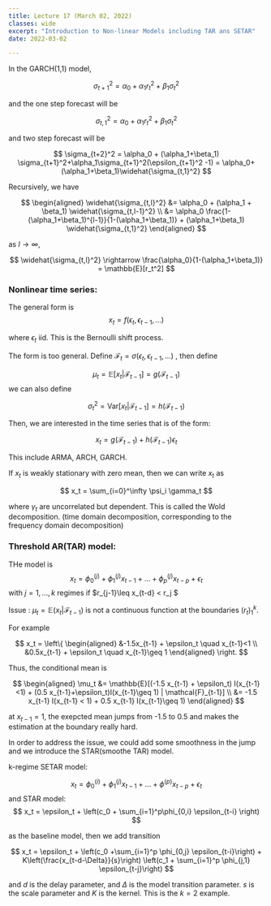 ```yaml
---
title: Lecture 17 (March 02, 2022)
classes: wide
excerpt: "Introduction to Non-linear Models including TAR ans SETAR"
date: 2022-03-02

---
```


In the GARCH(1,1) model, 

$$
\sigma_{t+1}^2 = \alpha_0 + \alpha_1 r_t^2 + \beta_1\sigma_{t}^2
$$

and the one step forecast will be 

$$
\sigma_{t,1}^2 = \alpha_0 + \alpha_1r_t^2 + \beta_1\sigma_t^2
$$

and two step forecast will be 

$$
\sigma_{t+2}^2 = \alpha_0 + (\alpha_1+\beta_1) \sigma_{t+1}^2+\alpha_1\sigma_{t+1}^2(\epsilon_{t+1}^2 -1) = \alpha_0+ (\alpha_1+\beta_1)\widehat{\sigma_{t,1}^2}
$$

Recursively, we have 

$$
\begin{aligned}
\widehat{\sigma_{t,l}^2} &= \alpha_0 + (\alpha_1 + \beta_1) \widehat{\sigma_{t,l-1}^2} \\
&= \alpha_0 \frac{1-(\alpha_1+\beta_1)^{l-1}}{1-(\alpha_1+\beta_1)} + (\alpha_1+\beta_1) \widehat{\sigma_{t,1}^2}
\end{aligned}
$$

as $l\rightarrow \infty$, 

$$
\widehat{\sigma_{t,l}^2} \rightarrow \frac{\alpha_0}{1-(\alpha_1+\beta_1)} = \mathbb{E}[r_t^2]
$$

### Nonlinear time series:

The general form is 
$$
x_t = f(\epsilon_t, \epsilon_{t-1},\dots)
$$

where $\epsilon_t$ iid. This is the Bernoulli shift process. 

The form is too general. Define $\mathcal{F}_t = \sigma(\epsilon_t, \epsilon_{t-1},\dots)$ , then define 

$$
\mu_t = \mathbb{E}[x_t|\mathcal{F}_{t-1}] = g(\mathcal{F}_{t-1})
$$
we can also define 

$$
\sigma_t^2 = \text{Var}[x_t|\mathcal{F}_{t-1}] = h(\mathcal{F}_{t-1})
$$

Then, we are interested in the time series that is of the form:

$$
x_t = g(\mathcal{F}_{t-1}) + h(\mathcal{F}_{t-1}) \epsilon_t
$$

This include ARMA, ARCH, GARCH. 

If $x_t$ is weakly stationary with zero mean, then we can write $x_t$ as 

$$
x_t = \sum_{i=0}^\infty \psi_i \gamma_t 
$$

where $\gamma_t$ are uncorrelated but dependent. This is called the Wold decomposition. (time domain decomposition, corresponding to the frequency domain decomposition)

### Threshold AR(TAR) model:

THe model is 
$$
	x_t = \phi^{(j)}_0 + \phi^{(j)}_1 x_{t-1} + \dots + \phi^{(j)}_p x_{t-p} + \epsilon_t
$$
with $j = 1,\dots, k$ regimes if $r_{j-1}\leq x_{t-d} < r_j $ 

Issue : $\mu_t = \mathbb{E}(x_t | \mathcal{F}_{t-1})$ is not a continuous function at the boundaries $(r_t)_{1}^k$. 

For example 

$$
x_t = \left\{
\begin{aligned}
&-1.5x_{t-1} + \epsilon_t \quad x_{t-1}<1  \\
&0.5x_{t-1} + \epsilon_t \quad x_{t-1}\geq 1
\end{aligned}
\right.
$$

Thus, the conditional mean is 

$$
\begin{aligned}
\mu_t &= \mathbb{E}[(-1.5 x_{t-1} + \epsilon_t) I(x_{t-1}<1) + (0.5 x_{t-1}+\epsilon_t)I(x_{t-1}\geq 1) | \mathcal{F}_{t-1}] \\
&= -1.5 x_{t-1} I(x_{t-1} < 1) + 0.5 x_{t-1} I(x_{t-1}\geq 1)
\end{aligned}
$$

at $x_{t-1} = 1$, the exepcted mean jumps from -1.5 to 0.5 and makes the estimation at the boundary really hard. 

In order to address the issue, we could add some smoothness in the jump and we introduce the STAR(smoothe TAR) model. 

k-regime SETAR model:

$$
x_t = \phi_0^{(i)} + \phi_1^{(j)} x_{t-1} + \dots + \phi^{(p)} x_{t-p} + \epsilon_t
$$
and STAR model:
$$
x_t = \epsilon_t + \left(c_0 + \sum_{i=1}^p\phi_{0,i} \epsilon_{t-i} \right)
$$

as the baseline model, then we add transition

$$
x_t = \epsilon_t + \left(c_0 +\sum_{i=1}^p \phi_{0,j} \epsilon_{t-i}\right) + K\left(\frac{x_{t-d-\Delta}}{s}\right) \left(c_1 + \sum_{i=1}^p \phi_{j,1} \epsilon_{t-j}\right)
$$

and $d$ is the delay parameter, and $\Delta$ is the model transition parameter. $s$ is the scale parameter and $K$ is the kernel. This is the $k=2$ example. 



